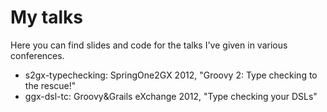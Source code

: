 My talks
========

Here you can find slides and code for the talks I've given in various conferences.

* s2gx-typechecking: SpringOne2GX 2012, "Groovy 2: Type checking to the rescue!"
* ggx-dsl-tc: Groovy&Grails eXchange 2012, "Type checking your DSLs"

